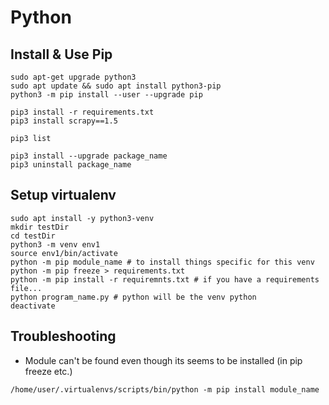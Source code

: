 # Python

## Install & Use Pip
```
sudo apt-get upgrade python3
sudo apt update && sudo apt install python3-pip
python3 -m pip install --user --upgrade pip

pip3 install -r requirements.txt
pip3 install scrapy==1.5

pip3 list

pip3 install --upgrade package_name
pip3 uninstall package_name
```

## Setup virtualenv
```
sudo apt install -y python3-venv
mkdir testDir
cd testDir
python3 -m venv env1
source env1/bin/activate
python -m pip module_name # to install things specific for this venv
python -m pip freeze > requirements.txt
python -m pip install -r requiremnts.txt # if you have a requirements file...
python program_name.py # python will be the venv python
deactivate
```

## Troubleshooting
* Module can't be found even though its seems to be installed (in pip freeze etc.)
```
/home/user/.virtualenvs/scripts/bin/python -m pip install module_name
```
